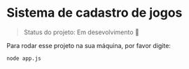 # Sistema de cadastro de jogos

> Status do projeto: Em desevolvimento 🚧

Para rodar esse projeto na sua máquina, por favor digite:

```
node app.js
```
